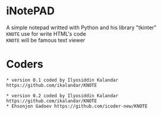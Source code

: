 # iNotePAD
A simple notepad writted with Python and his library "tkinter" <br/>
```KNOTE``` use for write HTML's code <br/>
```KNOTE``` will be famous text viewer <br/>

# Coders
```
* version 0.1 coded by Ilyosiddin Kalandar https://github.com/ikalandar/KNOTE
```
```
* version 0.2 coded by Ilyosiddin Kalandar https://github.com/ikalandar/KNOTE 
* Ehsonjon Gadoev https://github.com/icoder-new/KNOTE
```
